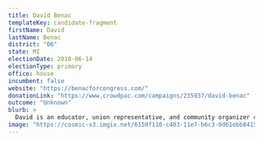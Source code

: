 ```yaml
---
title: David Benac
templateKey: candidate-fragment
firstName: David
lastName: Benac
district: "06"
state: MI
electionDate: 2018-06-14
electionType: primary
office: house
incumbent: false
website: "https://benacforcongress.com/"
donationLink: "https://www.crowdpac.com/campaigns/235937/david-benac"
outcome: "Unknown"
blurb: >
  David is an educator, union representative, and community organizer challenging a now-vulnerable 16-term GOP incumbent in Michigan’s 6th. David is committed to ensuring health care and education for all and erasing dark money from politics.
image: "https://cosmic-s3.imgix.net/6150f110-c403-11e7-b6c3-0d61ebb8415a-JD_Site_DavidBenac_1000x600_102717.jpg"
---
```

